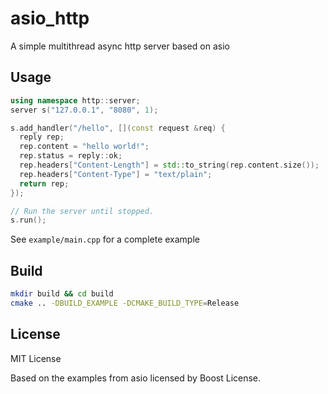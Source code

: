 # asio_http
A simple multithread async http server based on asio

## Usage

```cpp
using namespace http::server;
server s("127.0.0.1", "8080", 1);

s.add_handler("/hello", [](const request &req) {
  reply rep;
  rep.content = "hello world!";
  rep.status = reply::ok;
  rep.headers["Content-Length"] = std::to_string(rep.content.size());
  rep.headers["Content-Type"] = "text/plain";
  return rep;
});

// Run the server until stopped.
s.run();
```

See `example/main.cpp` for a complete example

## Build

```bash
mkdir build && cd build
cmake .. -DBUILD_EXAMPLE -DCMAKE_BUILD_TYPE=Release
```

## License

MIT License

Based on the examples from asio licensed by Boost License.
